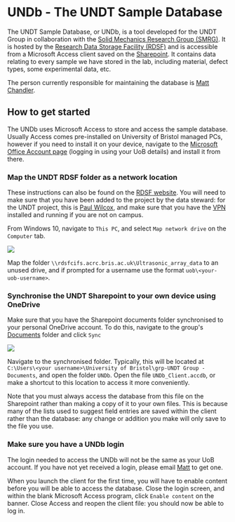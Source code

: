 # UNDb - The UNDT Sample Database

The UNDT Sample Database, or UNDb, is a tool developed for the UNDT Group in collaboration with the [Solid Mechanics Research Group (SMRG)](https://www.bristol.ac.uk/engineering/research/solids/). It is hosted by the [Research Data Storage Facility (RDSF)](https://www.bristol.ac.uk/acrc/research-data-storage-facility/) and is accessible from a Microsoft Access client saved on the [Sharepoint](https://uob.sharepoint.com/:f:/r/teams/grp-UNDTGroup/Shared%20Documents/UNDb). It contains data relating to every sample we have stored in the lab, including material, defect types, some experimental data, etc.

The person currently responsible for maintaining the database is [Matt Chandler](mailto:m.chandler@bristol.ac.uk).

## How to get started

The UNDb uses Microsoft Access to store and access the sample database. Usually Access comes pre-installed on University of Bristol managed PCs, however if you need to install it on your device, navigate to the [Microsoft Office Account page](https://portal.office.com/account) (logging in using your UoB details) and install it from there.

### Map the UNDT RDSF folder as a network location

These instructions can also be found on the [RDSF website](https://www.bristol.ac.uk/acrc/research-data-storage-facility/how-to-access-the-rdsf/). You will need to make sure that you have been added to the project by the data steward: for the UNDT project, this is [Paul Wilcox](mailto:p.wilcox@bristol.ac.uk), and make sure that you have the [VPN](https://www.bris.ac.uk/it-services/advice/homeusers/uobonly/uobvpn/howto/) installed and running if you are not on campus.

From Windows 10, navigate to `This PC`, and select `Map network drive` on the `Computer` tab.

<img align="center" src="https://raw.githubusercontent.com/undt-group-handbook/undt-handbook-v1.0/main/book/template/resources/undb/network_drive.png">

Map the folder `\\rdsfcifs.acrc.bris.ac.uk\Ultrasonic_array_data` to an unused drive, and if prompted for a username use the format `uob\<your-uob-username>`.

### Synchronise the UNDT Sharepoint to your own device using OneDrive

Make sure that you have the Sharepoint documents folder synchronised to your personal OneDrive account. To do this, navigate to the group's [Documents](https://uob.sharepoint.com/teams/grp-UNDTGroup/Shared%20Documents/Forms/AllItems.aspx) folder and click `Sync`

<img align="center" src="https://raw.githubusercontent.com/undt-group-handbook/undt-handbook-v1.0/main/book/template/resources/undb/Sync.png">

Navigate to the synchronised folder. Typically, this will be located at `C:\Users\<your username>\University of Bristol\grp-UNDT Group - Documents`, and open the folder `UNDb`. Open the file `UNDb_Client.accdb`, or make a shortcut to this location to access it more conveniently.

Note that you must always access the database from this file on the Sharepoint rather than making a copy of it to your own files. This is because many of the lists used to suggest field entries are saved within the client rather than the database: any change or addition you make will only save to the file you use.

### Make sure you have a UNDb login

The login needed to access the UNDb will not be the same as your UoB account. If you have not yet received a login, please email [Matt](mailto:m.chandler@bristol.ac.uk) to get one.

When you launch the client for the first time, you will have to enable content before you will be able to access the database. Close the login screen, and within the blank Microsoft Access program, click `Enable content` on the banner. Close Access and reopen the client file: you should now be able to log in.
